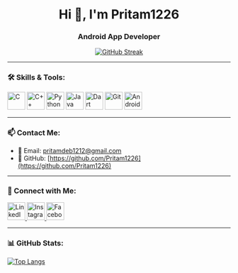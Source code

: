 <h1 align="center">Hi 👋, I'm Pritam1226</h1>
<h3 align="center">Android App Developer</h3>

<p align="center">
  <a href="https://github.com/Pritam1226">
    <img src="https://github-readme-streak-stats.herokuapp.com?user=Pritam1226&theme=dark" alt="GitHub Streak"/>
  </a>
</p>

---

### 🛠️ Skills & Tools:

<p align="left">
  <img src="https://cdn.jsdelivr.net/gh/devicons/devicon/icons/c/c-original.svg" alt="C" width="40" height="40"/>
  <img src="https://cdn.jsdelivr.net/gh/devicons/devicon/icons/cplusplus/cplusplus-original.svg" alt="C++" width="40" height="40"/>
  <img src="https://cdn.jsdelivr.net/gh/devicons/devicon/icons/python/python-original.svg" alt="Python" width="40" height="40"/>
  <img src="https://cdn.jsdelivr.net/gh/devicons/devicon/icons/java/java-original.svg" alt="Java" width="40" height="40"/>
  <img src="https://cdn.jsdelivr.net/gh/devicons/devicon/icons/dart/dart-original.svg" alt="Dart" width="40" height="40"/>
  <img src="https://cdn.jsdelivr.net/gh/devicons/devicon/icons/git/git-original.svg" alt="Git" width="40" height="40"/>
  <img src="https://cdn.jsdelivr.net/gh/devicons/devicon/icons/android/android-original.svg" alt="Android" width="40" height="40"/>
</p>

---

### 📫 Contact Me:

- 📧 Email: [pritamdeb1212@gmail.com](mailto:pritamdeb1212@gmail.com)  
- 🔗 GitHub: [https://github.com/Pritam1226](https://github.com/Pritam1226)

---

### 🤝 Connect with Me:

<p align="left">
  <a href="https://www.linkedin.com/in/pritam-deb-a66275293" target="_blank">
    <img src="https://cdn.jsdelivr.net/gh/devicons/devicon/icons/linkedin/linkedin-original.svg" alt="LinkedIn" width="40" height="40"/>
  </a>
  <a href="https://www.instagram.com/iampritamdeb" target="_blank">
    <img src="https://cdn-icons-png.flaticon.com/512/174/174855.png" alt="Instagram" width="40" height="40"/>
  </a>
  <a href="https://www.facebook.com/share/14DgX5n8VV4/" target="_blank">
    <img src="https://cdn-icons-png.flaticon.com/512/733/733547.png" alt="Facebook" width="40" height="40"/>
  </a>
</p>

---

### 📊 GitHub Stats:

[![Top Langs](https://github-readme-stats.vercel.app/api/top-langs/?username=Pritam1226&layout=pie&theme=dark)](https://github.com/Pritam1226/github-readme-stats)
